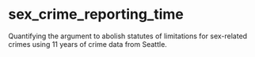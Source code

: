 # sex_crime_reporting_time
Quantifying the argument to abolish statutes of limitations for sex-related crimes using 11 years of crime data from Seattle.
